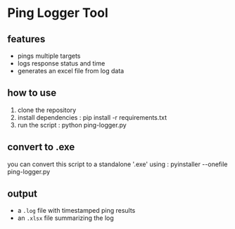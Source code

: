 # Ping Logger Tool

## features
- pings multiple targets
- logs response status and time 
- generates an excel file from log data

## how to use 
1. clone the repository
2. install dependencies : pip install -r requirements.txt
3. run the script : python ping-logger.py

## convert to .exe
you can convert this script to a standalone '.exe' using : pyinstaller --onefile ping-logger.py


## output
- a `.log` file with timestamped ping results
- an `.xlsx` file summarizing the log

